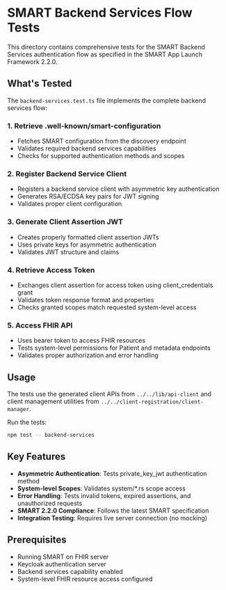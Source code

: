 # SMART Backend Services Flow Tests

This directory contains comprehensive tests for the SMART Backend Services authentication flow as specified in the SMART App Launch Framework 2.2.0.

## What's Tested

The `backend-services.test.ts` file implements the complete backend services flow:

### 1. Retrieve .well-known/smart-configuration
- Fetches SMART configuration from the discovery endpoint
- Validates required backend services capabilities
- Checks for supported authentication methods and scopes

### 2. Register Backend Service Client
- Registers a backend service client with asymmetric key authentication
- Generates RSA/ECDSA key pairs for JWT signing
- Validates proper client configuration

### 3. Generate Client Assertion JWT
- Creates properly formatted client assertion JWTs
- Uses private keys for asymmetric authentication
- Validates JWT structure and claims

### 4. Retrieve Access Token
- Exchanges client assertion for access token using client_credentials grant
- Validates token response format and properties
- Checks granted scopes match requested system-level access

### 5. Access FHIR API
- Uses bearer token to access FHIR resources
- Tests system-level permissions for Patient and metadata endpoints
- Validates proper authorization and error handling

## Usage

The tests use the generated client APIs from `../../lib/api-client` and client management utilities from `../../client-registration/client-manager`.

Run the tests:
```bash
npm test -- backend-services
```

## Key Features

- **Asymmetric Authentication**: Tests private_key_jwt authentication method
- **System-level Scopes**: Validates system/*.rs scope access
- **Error Handling**: Tests invalid tokens, expired assertions, and unauthorized requests
- **SMART 2.2.0 Compliance**: Follows the latest SMART specification
- **Integration Testing**: Requires live server connection (no mocking)

## Prerequisites

- Running SMART on FHIR server
- Keycloak authentication server
- Backend services capability enabled
- System-level FHIR resource access configured
